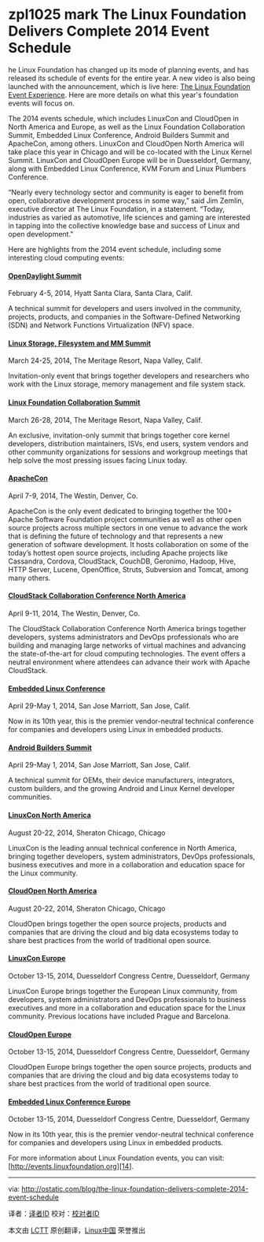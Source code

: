 zpl1025 mark
The Linux Foundation Delivers Complete 2014 Event Schedule
================================================================================
he Linux Foundation has changed up its mode of planning events, and has released its schedule of events for the entire year.  A new video is also being launched with the announcement, which is live here: [The Linux Foundation Event Experience][1]. Here are more details on what this year's foundation events will focus on.

The 2014 events schedule, which includes LinuxCon and CloudOpen in North America and Europe, as well as the Linux Foundation Collaboration Summit, Embedded Linux Conference, Android Builders Summit and ApacheCon, among others.  LinuxCon and CloudOpen North America will take place this year in Chicago and will be co-located with the Linux Kernel Summit. LinuxCon and CloudOpen Europe will be in Duesseldorf, Germany, along with Embedded Linux Conference, KVM Forum and Linux Plumbers Conference.

“Nearly every technology sector and community is eager to benefit from open, collaborative development process in some way,” said Jim Zemlin, executive director at The Linux Foundation, in a statement. “Today, industries as varied as automotive, life sciences and gaming are interested in tapping into the collective knowledge base and success of Linux and open development."

Here are highlights from the 2014 event schedule, including some interesting cloud computing events:

#### [OpenDaylight Summit][2] ####

February 4-5, 2014, Hyatt Santa Clara, Santa Clara, Calif.

A technical summit for developers and users involved in the community, projects, products, and companies in the Software-Defined Networking (SDN) and Network Functions Virtualization (NFV) space.

#### [Linux Storage, Filesystem and MM Summit][3] ####

March 24-25, 2014, The Meritage Resort, Napa Valley, Calif.

Invitation-only event that brings together developers and researchers who work with the Linux storage, memory management and file system stack.

#### [Linux Foundation Collaboration Summit][4] ####

March 26-28, 2014, The Meritage Resort, Napa Valley, Calif.

An exclusive, invitation-only summit that brings together core kernel developers, distribution maintainers, ISVs, end users, system vendors and other community organizations for sessions and workgroup meetings that help solve the most pressing issues facing Linux today.

#### [ApacheCon][5] ####

April 7-9, 2014, The Westin, Denver, Co.

ApacheCon is the only event dedicated to bringing together the 100+ Apache Software Foundation project communities as well as other open source projects across multiple sectors in one venue to advance the work that is defining the future of technology and that represents a new generation of software development. It hosts collaboration on some of the today’s hottest open source projects, including Apache projects like Cassandra, Cordova, CloudStack, CouchDB, Geronimo, Hadoop, Hive, HTTP Server, Lucene, OpenOffice, Struts, Subversion and Tomcat, among many others.

#### [CloudStack Collaboration Conference North America][6] ####

April 9-11, 2014, The Westin, Denver, Co.

The CloudStack Collaboration Conference North America brings together developers, systems administrators and DevOps professionals who are building and managing large networks of virtual machines and advancing the state-of-the-art for cloud computing technologies. The event offers a neutral environment where attendees can advance their work with Apache CloudStack.

#### [Embedded Linux Conference][7] ####

April 29-May 1, 2014, San Jose Marriott, San Jose, Calif.

Now in its 10th year, this is the premier vendor-neutral technical conference for companies and developers using Linux in embedded products.

#### [Android Builders Summit][8] ####

April 29-May 1, 2014, San Jose Marriott, San Jose, Calif. 

A technical summit for OEMs, their device manufacturers, integrators, custom builders, and the growing Android and Linux Kernel developer communities.

#### [LinuxCon North America][9] ####

August 20-22, 2014, Sheraton Chicago, Chicago

LinuxCon is the leading annual technical conference in North America, bringing together developers, system administrators, DevOps professionals, business executives and more in a collaboration and education space for the Linux community.

#### [CloudOpen North America][10] ####

August 20-22, 2014, Sheraton Chicago, Chicago

CloudOpen brings together the open source projects, products and companies that are driving the cloud and big data ecosystems today to share best practices from the world of traditional open source.

#### [LinuxCon Europe][11] ####

October 13-15, 2014, Duesseldorf Congress Centre, Duesseldorf, Germany

LinuxCon Europe brings together the European Linux community, from developers, system administrators and DevOps professionals to business executives and more in a collaboration and education space for the Linux community. Previous locations have included Prague and Barcelona.

#### [CloudOpen Europe][12] ####

October 13-15, 2014, Duesseldorf Congress Centre, Duesseldorf, Germany

CloudOpen Europe brings together the open source projects, products and companies that are driving the cloud and big data ecosystems today to share best practices from the world of traditional open source.

#### [Embedded Linux Conference Europe][13] ####

October 13-15, 2014, Duesseldorf Congress Centre, Duesseldorf, Germany

Now in its 10th year, this is the premier vendor-neutral technical conference for companies and developers using Linux in embedded products.

For more information about Linux Foundation events, you can visit: [http://events.linuxfoundation.org][14]. 


--------------------------------------------------------------------------------

via: http://ostatic.com/blog/the-linux-foundation-delivers-complete-2014-event-schedule

译者：[译者ID](https://github.com/译者ID) 校对：[校对者ID](https://github.com/校对者ID)

本文由 [LCTT](https://github.com/LCTT/TranslateProject) 原创翻译，[Linux中国](http://linux.cn/) 荣誉推出

[1]:http://youtu.be/-WUeelICQ2U
[2]:http://events.linuxfoundation.org/events/opendaylight-summit
[3]:https://events.linuxfoundation.org/events/lsfmm-summit
[4]:https://events.linuxfoundation.org/events/collaboration-summit
[5]:http://events.linuxfoundation.org/events/apachecon-north-america
[6]:http://events.linuxfoundation.org/events/apachecon-north-america
[7]:https://events.linuxfoundation.org/events/embedded-linux-conference
[8]:https://events.linuxfoundation.org/events/android-builders-summit
[9]:http://events.linuxfoundation.org/events/linuxcon
[10]:http://events.linuxfoundation.org/events/cloudopen-north-america
[11]:https://events.linuxfoundation.org/events/linuxcon-europe
[12]:http://events.linuxfoundation.org/events/cloudopen-europe
[13]:http://events.linuxfoundation.org/events/embedded-linux-conference-europe
[14]:http://events.linuxfoundation.org/
